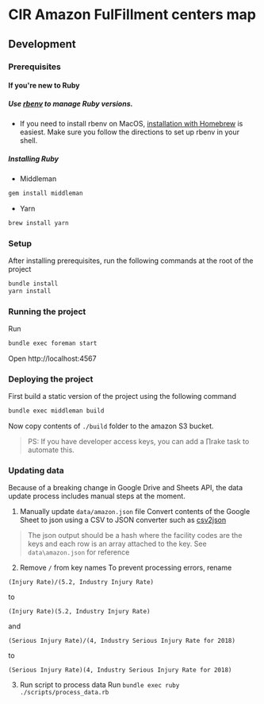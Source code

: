 # CIR Amazon FulFillment centers map

## Development
### Prerequisites

#### If you're new to Ruby

##### Use [rbenv](https://github.com/rbenv/rbenv) to manage Ruby versions.
- If you need to install rbenv on MacOS, [installation with Homebrew](https://github.com/rbenv/rbenv#homebrew-on-macos) is easiest. Make sure you follow the directions to set up rbenv in your shell.
##### Installing Ruby



- Middleman
```sh
gem install middleman
```

- Yarn
```sh
brew install yarn
```
### Setup
After installing prerequisites, run the following commands at the root of the project
```sh
bundle install
yarn install
```
### Running the project
Run
```sh
bundle exec foreman start
```

Open http://localhost:4567

### Deploying the project
First build a static version of the project using the following command
```sh
bundle exec middleman build
```

Now copy contents of `./build` folder to the amazon S3 bucket.

> PS: If you have developer access keys, you can add a ∏rake task to automate this.

### Updating data
Because of a breaking change in Google Drive and Sheets API, the data update process includes manual steps at the moment.

1. Manually update `data/amazon.json` file
Convert contents of the Google Sheet to json using a CSV to JSON converter such as [csv2json](https://www.csvjson.com/csv2json)

> The json output should be a hash where the facility codes are the keys and each row is an array attached to the key. See `data\amazon.json` for reference

2. Remove `/` from key names
To prevent processing errors, rename

 `(Injury Rate)/(5.2, Industry Injury Rate)`

 to

 `(Injury Rate)(5.2, Industry Injury Rate)`

  and

 `(Serious Injury Rate)/(4, Industry Serious Injury Rate for 2018)`

 to

 `(Serious Injury Rate)(4, Industry Serious Injury Rate for 2018)`

 3. Run script to process data
 Run
 `bundle exec ruby ./scripts/process_data.rb`
